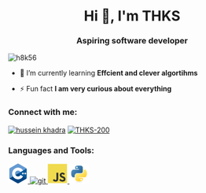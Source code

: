 <h1 align="center">Hi 👋, I'm THKS</h1>
<h3 align="center">Aspiring software developer</h3>

<p align="left"> <img src="https://komarev.com/ghpvc/?username=h8k56&label=Profile%20views&color=0e75b6&style=flat" alt="h8k56" /> </p>

- 🌱 I’m currently learning **Effcient and clever algortihms**

- ⚡ Fun fact **I am very curious about everything**

<h3 align="left">Connect with me:</h3>
<p align="left">
<a href="https://www.linkedin.com/in/hussein-khadra-742645265/" target="blank"><img align="center" src="https://raw.githubusercontent.com/rahuldkjain/github-profile-readme-generator/master/src/images/icons/Social/linked-in-alt.svg" alt="hussein khadra" height="30" width="40" /></a>
<a href="https://twitter.com/THKS200" target="blank"><img align="center" src="https://1000logos.net/wp-content/uploads/2017/06/Twitter-Logo.png" alt="THKS-200" height = "30" width = "40"/></a>
</p>

<h3 align="left">Languages and Tools:</h3>
<p align="left"> <a href="https://www.w3schools.com/cpp/" target="_blank" rel="noreferrer"> <img src="https://raw.githubusercontent.com/devicons/devicon/master/icons/cplusplus/cplusplus-original.svg" alt="cplusplus" width="40" height="40"/> </a> <a href="https://git-scm.com/" target="_blank" rel="noreferrer"> <img src="https://www.vectorlogo.zone/logos/git-scm/git-scm-icon.svg" alt="git" width="40" height="40"/> </a> <a href="https://developer.mozilla.org/en-US/docs/Web/JavaScript" target="_blank" rel="noreferrer"> <img src="https://raw.githubusercontent.com/devicons/devicon/master/icons/javascript/javascript-original.svg" alt="javascript" width="40" height="40"/> </a> <a href="https://www.python.org" target="_blank" rel="noreferrer"> <img src="https://raw.githubusercontent.com/devicons/devicon/master/icons/python/python-original.svg" alt="python" width="40" height="40"/> </a> </p>
